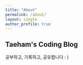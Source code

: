 ```yaml
---
title: "About"
permalink: /about/
layout: single
author_profile: true
---
```


## Taeham's Coding Blog

공부하고, 기록하고, 공유합니다 : )